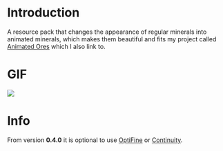 # Introduction
A resource pack that changes the appearance of regular minerals into animated minerals, which makes them beautiful and fits my project called [Animated Ores](https://modrinth.com/resourcepack/animated-ore) which I also link to.
# GIF
![](https://i.imgur.com/KPqGP1w.gif)
# Info
From version **0.4.0** it is optional to use [OptiFine](https://optifine.net/home) or [Continuity](https://modrinth.com/mod/continuity).